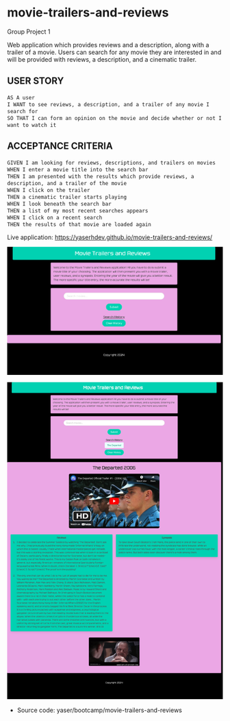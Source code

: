 # movie-trailers-and-reviews
Group Project 1

Web application which provides reviews and a description, along with a trailer of a movie. Users can search for any movie they are interested in and will be provided with reviews, a description, and a cinematic trailer.

## USER STORY
```
AS A user
I WANT to see reviews, a description, and a trailer of any movie I search for
SO THAT I can form an opinion on the movie and decide whether or not I want to watch it
```

## ACCEPTANCE CRITERIA
```
GIVEN I am looking for reviews, descriptions, and trailers on movies
WHEN I enter a movie title into the search bar
THEN I am presented with the results which provide reviews, a description, and a trailer of the movie
WHEN I click on the trailer
THEN a cinematic trailer starts playing
WHEN I look beneath the search bar
THEN a list of my most recent searches appears
WHEN I click on a recent search
THEN the results of that movie are loaded again
```

Live application: https://yaserhdev.github.io/movie-trailers-and-reviews/

![Screenshot of deployed application](assets/images/movie-trailers-and-reviews-screenshot.png)

![Screenshot of deployed application](assets/images/movie-trailers-and-reviews-screenshot-2.png)

* Source code: yaser/bootcamp/movie-trailers-and-reviews